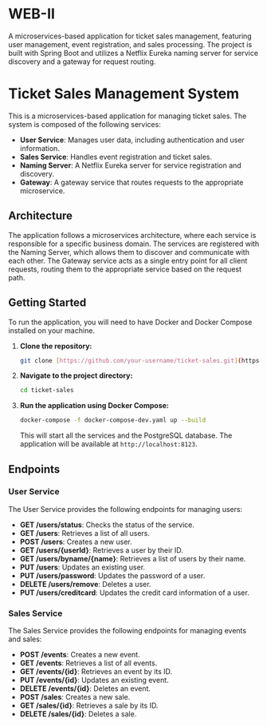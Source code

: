 # WEB-II
A microservices-based application for ticket sales management, featuring user management, event registration, and sales processing. The project is built with Spring Boot and utilizes a Netflix Eureka naming server for service discovery and a gateway for request routing.

# Ticket Sales Management System

This is a microservices-based application for managing ticket sales. The system is composed of the following services:

* **User Service**: Manages user data, including authentication and user information.
* **Sales Service**: Handles event registration and ticket sales.
* **Naming Server**: A Netflix Eureka server for service registration and discovery.
* **Gateway**: A gateway service that routes requests to the appropriate microservice.

## Architecture

The application follows a microservices architecture, where each service is responsible for a specific business domain. The services are registered with the Naming Server, which allows them to discover and communicate with each other. The Gateway service acts as a single entry point for all client requests, routing them to the appropriate service based on the request path.

## Getting Started

To run the application, you will need to have Docker and Docker Compose installed on your machine.

1.  **Clone the repository:**
    ```bash
    git clone [https://github.com/your-username/ticket-sales.git](https://github.com/your-username/ticket-sales.git)
    ```

2.  **Navigate to the project directory:**
    ```bash
    cd ticket-sales
    ```

3.  **Run the application using Docker Compose:**
    ```bash
    docker-compose -f docker-compose-dev.yaml up --build
    ```
    This will start all the services and the PostgreSQL database. The application will be available at `http://localhost:8123`.

## Endpoints

### User Service

The User Service provides the following endpoints for managing users:

* **GET /users/status**: Checks the status of the service.
* **GET /users**: Retrieves a list of all users.
* **POST /users**: Creates a new user.
* **GET /users/{userId}**: Retrieves a user by their ID.
* **GET /users/byname/{name}**: Retrieves a list of users by their name.
* **PUT /users**: Updates an existing user.
* **PUT /users/password**: Updates the password of a user.
* **DELETE /users/remove**: Deletes a user.
* **PUT /users/creditcard**: Updates the credit card information of a user.

### Sales Service

The Sales Service provides the following endpoints for managing events and sales:

* **POST /events**: Creates a new event.
* **GET /events**: Retrieves a list of all events.
* **GET /events/{id}**: Retrieves an event by its ID.
* **PUT /events/{id}**: Updates an existing event.
* **DELETE /events/{id}**: Deletes an event.
* **POST /sales**: Creates a new sale.
* **GET /sales/{id}**: Retrieves a sale by its ID.
* **DELETE /sales/{id}**: Deletes a sale.
